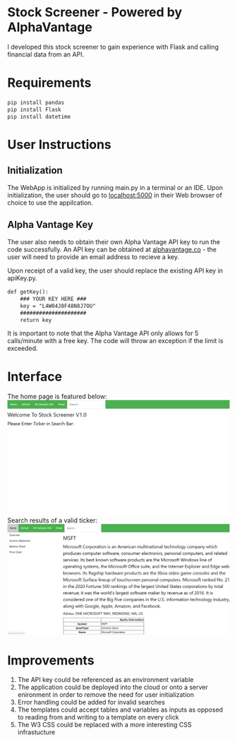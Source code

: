 # Stock Screener - Powered by AlphaVantage
I developed this stock screener to gain experience with Flask and calling financial data from an API.

# Requirements
```
pip install pandas
pip install Flask
pip install datetime
```

# User Instructions
## Initialization
The WebApp is initialized by running main.py in a terminal or an IDE. Upon initialization, the user should go to [localhost:5000]((localhost:5000)) in their Web browser of choice to use the appilcation. 
## Alpha Vantage Key
The user also needs to obtain their own Alpha Vantage API key to run the code successfully. An API key can be obtained at [alphavantage.co](https://www.alphavantage.co/support/#api-key) - the user will need to provide an email address to recieve a key.  

Upon receipt of a valid key, the user should replace the existing API key in apiKey.py.
```
def getKey():
    ### YOUR KEY HERE ###
    key = "L4W04J8F48N8J7OU"
    #####################
    return key
```
It is important to note that the Alpha Vantage API only allows for 5 calls/minute with a free key. The code will throw an exception if the limit is exceeded. 
# Interface
The home page is featured below:
![Home Page](/screenshots/home1.png)
Search results of a valid ticker:
![Search Results](/screenshots/results1.png)
# Improvements
1. The API key could be referenced as an environment variable 
2. The application could be deployed into the cloud or onto a server enironment in order to remove the need for user initialization 
3. Error handling could be added for invalid searches 
4. The templates could accept tables and variables as inputs as opposed to reading from and writing to a template on every click
5. The W3 CSS could be replaced with a more interesting CSS infrastucture 



